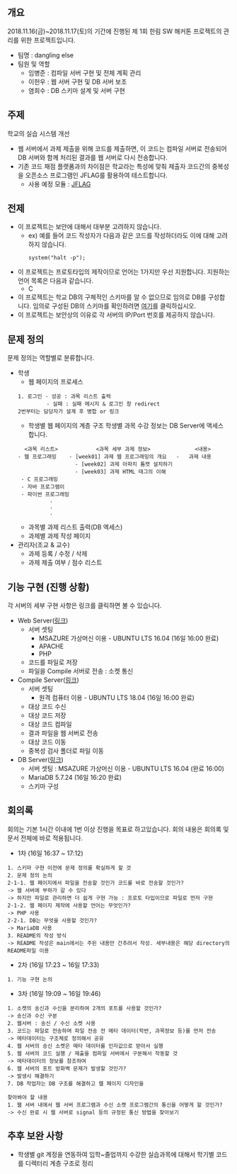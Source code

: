 ## 개요
2018.11.16(금)~2018.11.17(토)의 기간에 진행된 제 1회 한림 SW 해커톤 프로젝트의 관리를 위한 프로젝트입니다.
- 팀명 : dangling else
- 팀원 및 역할
    - 임병준 : 컴파일 서버 구현 및 전체 계획 관리
    - 이헌우 : 웹 서버 구현 및 DB 서버 보조
    - 염희수 : DB 스키마 설계 및 서버 구현

## 주제
학교의 실습 시스템 개선
- 웹 서버에서 과제 제출을 위해 코드를 제출하면, 이 코드는 컴파일 서버로 전송되어 DB 서버와 함께 처리된 결과를 웹 서버로 다시 전송합니다.
- 기존 코드 채점 플랫폼과의 차이점은 학교라는 특성에 맞춰 제출자 코드간의 중복성을 오픈소스 프로그램인 JFLAG를 활용하여 테스트합니다.
  - 사용 예정 모듈 : [JFLAG](https://github.com/jplag/jplag)

## 전제
- 이 프로젝트는 보안에 대해서 대부분 고려하지 않습니다.
  - ex) 예를 들어 코드 작성자가 다음과 같은 코드를 작성하더라도 이에 대해 고려하지 않습니다.
    ```
    system("halt -p");
    ```
- 이 프로젝트는 프로토타입의 제작이므로 언어는 1가지만 우선 지원합니다. 지원하는 언어 목록은 다음과 같습니다.
  - C
- 이 프로젝트는 학교 DB의 구체적인 스키마를 알 수 없으므로 임의로 DB를 구성합니다. 임의로 구성된 DB의 스키마를 확인하려면 [여기](https://github.com/BJ-Lim/hlsw-hackathon/tree/master/DB)를 클릭하십시오.
- 이 프로젝트는 보안상의 이유로 각 서버의 IP/Port 번호를 제공하지 않습니다.
    

## 문제 정의
문제 정의는 역할별로 분류합니다.
- 학생
  - 웹 페이지의 프로세스
  ```
  1. 로그인 - 성공 : 과목 리스트 출력
           - 실패 : 실패 메시지 & 로그인 창 redirect
  2번부터는 담당자가 설계 후 병합 or 링크
  ```
  - 학생별 웹 페이지의 계층 구조
  학생별 과목 수강 정보는 DB Server에 액세스 합니다.
  ```
    <과목 리스트>            <과목 세부 과제 정보>              <내용>
  - 웹 프로그래밍    - [week01] 과제 웹 프로그래밍의 개요   -   과제 내용
                    - [week02] 과제 아파치 톰캣 설치하기
                    - [week03] 과제 HTML 태그의 이해
   - C 프로그래밍
   - 자바 프로그램이
   - 파이썬 프로그래밍
            .
            .
            .
  ```
  - 과목별 과제 리스트 출력(DB 엑세스)
  - 과제별 과제 작성 페이지
- 관리자(조교 & 교수)
  - 과제 등록 / 수정 / 삭제
  - 과제 제출 여부 / 점수 리스트

## 기능 구현 (진행 상황)
각 서버의 세부 구현 사항은 링크를 클릭하면 볼 수 있습니다.
- Web Server([링크](https://github.com/BJ-Lim/hlsw-hackathon/tree/master/Web))
  - 서버 셋팅
    - MSAZURE 가상머신 이용 - UBUNTU LTS 16.04 (16일 16:00 완료)
    - APACHE
    - PHP
  - 코드를 파일로 저장
  - 파일을 Compile 서버로 전송 : 소켓 통신
- Compile Server([링크](https://github.com/BJ-Lim/hlsw-hackathon/blob/master/Server/README.md))
  - 서버 셋팅
    - 원격 컴퓨터 이용 - UBUNTU LTS 18.04 (16일 16:00 완료)
  - 대상 코드 수신
  - 대상 코드 저장
  - 대상 코드 컴파일
  - 결과 파일을 웹 서버로 전송
  - 대상 코드 이동
  - 중복성 검사 폴더로 파일 이동
- DB Server([링크](https://github.com/BJ-Lim/hlsw-hackathon/blob/master/DB/README.md))
  - 서버 셋팅 : MSAZURE 가상머신 이용 - UBUNTU LTS 16.04 (완료 16:00)
  - MariaDB 5.7.24 (16일 16:20 완료)
  - 스키마 구성

## 회의록
회의는 기본 1시간 이내에 1번 이상 진행을 목표로 하고있습니다. 회의 내용은 회의록 및 문서 전체에 바로 적용됩니다.
- 1차 (16일 16:37 ~ 17:12)
```
1. 스키마 구현 이전에 문제 정의를 확실하게 할 것
2. 문제 정의 논의
2-1-1. 웹 페이지에서 파일을 전송할 것인가 코드를 바로 전송할 것인가? 
-> 웹 서버에 부하가 갈 수 있다
-> 하지만 파일로 관리하면 더 쉽게 구현 가능 : 프로토 타입이므로 파일로 먼저 구현
2-1-2. 웹 페이지 제작에 사용할 언어는 무엇인가?
-> PHP 사용
2-2-1. DB는 무엇을 사용할 것인가?
-> MariaDB 사용
3. README의 작성 방식
-> README 작성은 main에서는 주된 내용만 간추려서 작성. 세부내용은 해당 directory의 README파일 이용
```
- 2차 (16일 17:23 ~ 16일 17:33)
```
1. 기능 구현 논의
```
- 3차 (16일 19:09 ~ 16일 19:46)
```
1. 소켓의 송신과 수신을 분리하여 2개의 포트를 사용할 것인가?
-> 송신과 수신 구분
2. 웹서버 : 송신 / 수신 소켓 사용
3. 코드는 파일로 전송하며 파일 전송 전 메타 데이터(학번, 과목정보 등)를 먼저 전송
-> 메타데이터는 구조체로 정의해서 공유
4. 웹 서버의 송신 소켓은 메타 데이터를 인자값으로 받아서 실행
5. 웹 서버의 코드 실행 / 제출을 컴파일 서버에서 구분해서 작동할 것
-> 메타데이터의 정보를 참조하여
6. 웹 서버의 포트 방화벽 문제가 발생할 것인가?
-> 발생시 해결하기
7. DB 작업자는 DB 구조를 해결하고 웹 페이지 디자인을 

찾아봐야 할 내용
1. 웹 서버 내에서 웹 서버 프로그램과 수신 소켓 프로그램간의 통신을 어떻게 할 것인가?
-> 수신 완료 시 웹 서버로 signal 등의 규정된 통신 방법을 찾아보기

```
## 추후 보완 사항
- 학생별 git 계정을 연동하여 입학~졸업까지 수강한 실습과목에 대해서 학기별 코드를 디렉터리 계층 구조로 정리
